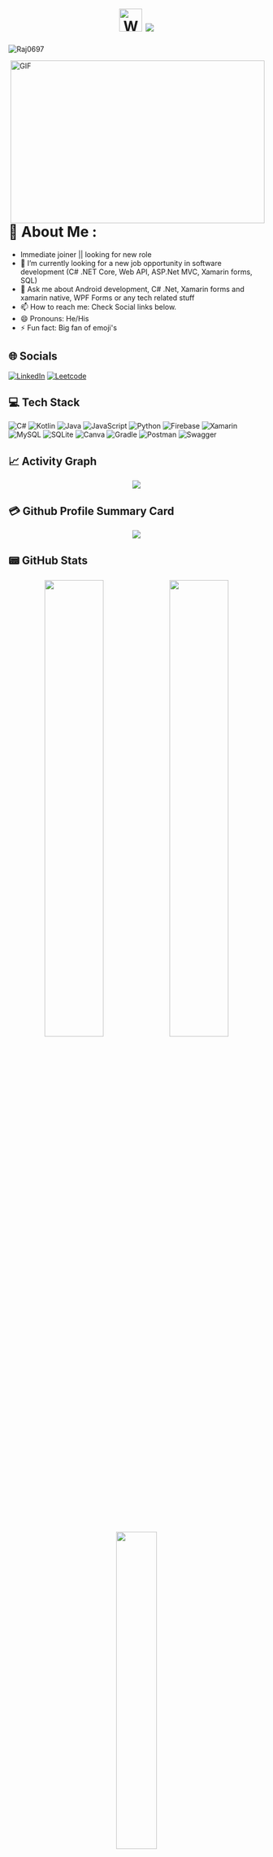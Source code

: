 <!--- <h1 align="center"> Hola, <img src="https://raw.githubusercontent.com/nixin72/nixin72/master/wave.gif" 
         alt="Waving hand animated gif"
         height="45"
         width="45" /> I'm Rajkumar</h1> -->
         
 <h1 align="center">
    <img src="https://raw.githubusercontent.com/nixin72/nixin72/master/wave.gif" 
         alt="Waving hand animated gif" alt = "waving hand animated gif" height ="45" width="45">
  <a href="https://git.io/typing-svg">
    <img src="https://readme-typing-svg.herokuapp.com/?lines=Hola!+👋;This+is+Rajkumar....;Nice+to+meet+you!&center=true&size=30">
  </a>
</h1>

<p align="left"> <img src="https://komarev.com/ghpvc/?username=Raj0697&label=Profile+Views&color=blue&style=plastic&style=for-the-badge" alt="Raj0697" /> </p>

<img align="right" alt="GIF" src="https://github.com/abhisheknaiidu/abhisheknaiidu/blob/master/code.gif?raw=true" width="500" height="320" />

# 💫 About Me :
- Immediate joiner || looking for new role
- 🔭 I’m currently looking for a new job opportunity in software development (C# .NET Core, Web API, ASP.Net MVC, Xamarin forms, SQL)
- 💬 Ask me about Android development, C# .Net, Xamarin forms and xamarin native, WPF Forms or any tech related stuff
- 📫 How to reach me: Check Social links below.
- 😄 Pronouns: He/His
- ⚡ Fun fact: Big fan of emoji's

## 🌐 Socials
[![LinkedIn](https://img.shields.io/badge/LinkedIn-0077B5?style=for-the-badge&logo=linkedin&logoColor=white)](https://linkedin.com/in/rajkumarsde)
[![Leetcode](https://img.shields.io/badge/-LeetCode-FFA116?style=for-the-badge&logo=LeetCode&logoColor=black)](https://leetcode.com/Raj0697/)

## 💻 Tech Stack
![C#](https://img.shields.io/badge/c%23-%23239120.svg?style=for-the-badge&logo=c-sharp&logoColor=white) ![Kotlin](https://img.shields.io/badge/kotlin-%230095D5.svg?style=for-the-badge&logo=kotlin&logoColor=white) ![Java](https://img.shields.io/badge/java-%23ED8B00.svg?style=for-the-badge&logo=java&logoColor=white) ![JavaScript](https://img.shields.io/badge/javascript-%23323330.svg?style=for-the-badge&logo=javascript&logoColor=%23F7DF1E) ![Python](https://img.shields.io/badge/python-3670A0?style=for-the-badge&logo=python&logoColor=ffdd54) ![Firebase](https://img.shields.io/badge/firebase-%23039BE5.svg?style=for-the-badge&logo=firebase) ![Xamarin](https://img.shields.io/badge/Xamarin-3199DC?style=for-the-badge&logo=xamarin&logoColor=white) ![MySQL](https://img.shields.io/badge/mysql-%2300f.svg?style=for-the-badge&logo=mysql&logoColor=white) ![SQLite](https://img.shields.io/badge/sqlite-%2307405e.svg?style=for-the-badge&logo=sqlite&logoColor=white) ![Canva](https://img.shields.io/badge/Canva-%2300C4CC.svg?style=for-the-badge&logo=Canva&logoColor=white) ![Gradle](https://img.shields.io/badge/Gradle-02303A.svg?style=for-the-badge&logo=Gradle&logoColor=white) ![Postman](https://img.shields.io/badge/Postman-FF6C37?style=for-the-badge&logo=postman&logoColor=white) ![Swagger](https://img.shields.io/badge/-Swagger-%23Clojure?style=for-the-badge&logo=swagger&logoColor=white)

## 📈 Activity Graph
<p align="center">
	<img src="https://activity-graph.herokuapp.com/graph?username=Raj0697&theme=minimal"/>
</p>

## 💳 Github Profile Summary Card
<p align="center">
  <img src="https://github-profile-summary-cards.vercel.app/api/cards/profile-details?username=Raj0697&theme=vue"/>
</p>

## 📟 GitHub Stats
<p align="center">
	<img width="48%" src="https://github-readme-stats.vercel.app/api?username=Raj0697&show_icons=true&theme=vue" />
	<img width="48%" src="https://github-readme-streak-stats.herokuapp.com/?user=Raj0697&theme=vue" />
  <img width="40%" src="https://github-readme-stats.vercel.app/api/top-langs/?username=Raj0697&layout=compact&theme=vue" />
</p>

### ✍️Random Dev Quote
![](https://quotes-github-readme.vercel.app/api?type=horizontal&theme=vue)

---
<!---[![](https://visitcount.itsvg.in/api?id=Raj0697&icon=0&color=1)](https://visitcount.itsvg.in)  -->

<div align="center">

### Show some ❤️ by starring some of the repositories!

</div>
<!---
<p align = "center">
  <img src="https://github-readme-stats.vercel.app/api?username=Raj0697&&show_icons=true&title_color=ffffff&icon_color=bb2acf&text_color=daf7dc&bg_color=151515" width = 400>
  <img src = "https://github-readme-streak-stats.herokuapp.com?user=Raj0697&theme=dark&hide_border=true" width = 400>
</p>
<img src="https://activity-graph.herokuapp.com/graph?username=Raj0697&theme=dracula">
-->
